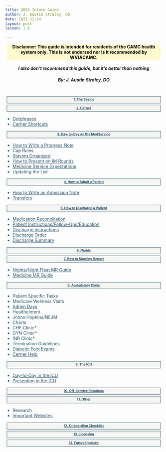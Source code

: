 ```yaml
---
title: 2023 Intern Guide
author: J. Austin Straley, DO
date: 2022-11-14
layout: post
lesson: 1.0

---
```


<html>
    <head>
        <style>
        h2{
            font-size:100% !important;
        }
        h3 {
            font-size: 75%;
            line-height: 1;
            margin: 5px !important;
            padding: 5px !important;
            text-align: center;
            border: 0.5px solid #2c546a;
            background-color: #f5f5f2;
        }
        h3 a:link {color: #2c546a;}
        h3 a:hover, h3 a:visited:hover {color: #c4a35a;} /*potters clay*/
        h3 a:visited {color: #d28964;} /*potters clay*/
        a:link {color: #2c546a;} /*potters clay*/
        a:visited {color: #d28964;} /*potters clay*/
        a:hover {color: #c4a35a;} /*potters clay*/
        li {color: #2c546a;}
        h4 {
            text-align: center;
            background-color: #FFFACD;
            color: black;
            margin: 5px !important;
        }
        h5 {
            text-align: center;
            line-height: 1;
        }
        h6 {
            font-size: 200%;
            text-align: center;
            border: 1px solid #999;
        }
        </style>
    </head>
</html>

#### Disclaimer: This guide is intended for residents of the CAMC health system only. This is not endorsed nor is it recommended by WVU/CAMC.
##### <i>I also don’t recommend this guide, but it’s better than nothing</i>
##### By: J. Austin Straley, DO
<br>

### [1. The Basics][1]
### [2. Cerner][2]
- [Dotphrases](/feed/internguidepages/1.2.1-dotphrases)
- [Cerner Shortcuts](/feed/internguidepages/1.2.2-cerner-shortcuts)

### [3. Day-to-Day on the MedService][3]
- [How to Write a Progress Note](feed/internguidepages/1.3.1-how-to-progress-note)
- Cap Rules 
- [Staying Organized](/feed/internguidepages/1.3.3-staying-organized)
- [How to Present on IM Rounds](/feed/internguidepages/1.3.4-how-to-present)
- [Medicine Service Expectations](/feed/internguidepages/1.3.5-team-expectations)
- Updating the List

### [4. How to Admit a Patient][4]
- [How to Write an Admission Note](feed/internguidepages/1.4.1-how-to-write-admit-note)
- [Transfers](feed/internguidepages/1.4.2-transfers.html)

### [5. How to Discharge a Patient][5]
- [Medication Reconciliation](feed/internguidepages/1.5.1-medrec.html)
- [Patient Instructions/Follow-Ups/Education](feed/internguidepages/1.5.2-patient-instructions.html)
- [Discharge Instructions](feed/internguidepages/1.5.3-discharge-instructions.html)
- [Discharge Order](feed/internguidepages/1.5.4-discharge-order.html)
- [Discharge Summary](feed/internguidepages/1.5.5-discharge-summary.html)

### [6. Nights][6]
### [7. How to Morning Report][7]
- [Nights/Night Float MR Guide](feed/internguidepages/1.7.1-nights-mr-guide.html)
- [Medicine MR Guide](feed/internguidepages/1.7.2-medicine-mr-guide.html)

### [8. Ambulatory Clinic][8]
- Patient Specific Tasks 
- Medicare Wellness Visits 
- [Admin Days](feed/internguidepages/1.8.3-admin-days.html)
- HealtheIntent 
- Johns Hopkins/NEJM 
- Charts 
- CHF Clinic* 
- GYN Clinic* 
- INR Clinic* 
- Termination Guidelines 
- [Diabetic Foot Exams](feed/internguidepages/1.8.11-diabetic-foot-exam.html)
- [Cerner Help](feed/internguidepages/1.8.12-cerner-help.html)

### [9. The ICU][9]
- [Day-to-Day in the ICU](feed/internguidepages/1.9.1-day-to-day-icu.html)
- [Presenting in the ICU](feed/internguidepages/1.9.2-icu-presentations.html)

### [10. Off-Service Rotations][10]
### [11. Other][11]
- Research 
- [Important Websites](/feed/internguidepages/1.11.3-important-websites.html)

### [12. Onboarding Checklist][12]
### [13. Licensing][13]
### [14. Future Updates][14]

[1]: /feed/internguidepages/1.1-basics/
[2]: /feed/internguidepages/1.2-cerner/
[3]: /feed/internguidepages/1.3-day-to-day-on-medservice/
[4]: /feed/internguidepages/1.4-how-to-admit/
[5]: /feed/internguidepages/1.5-how-to-discharge/
[6]: /feed/internguidepages/1.6-nights/
[7]: /feed/internguidepages/1.7-morning-report/
[8]: /feed/internguidepages/1.8-ambulatory-clinic/
[9]: /feed/internguidepages/1.9-the-icu/
[10]: /feed/internguidepages/1.10-offservice/
[11]: /feed/internguidepages/1.11-other/
[12]: /feed/internguidepages/1.12-onboarding-checklist/
[13]: /feed/internguidepages/1.13-licensing/
[14]: /feed/internguidepages/1.14-future-updates/